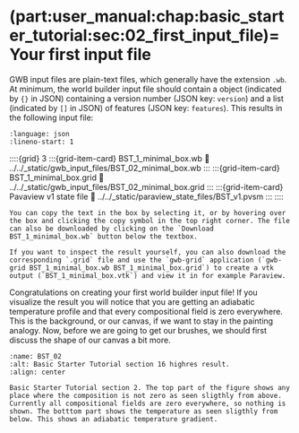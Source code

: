 (part:user_manual:chap:basic_starter_tutorial:sec:02_first_input_file)=
Your first input file
=====================

GWB input files are plain-text files, which generally have the extension `.wb`. At minimum, the world builder input file should contain a object (indicated by `{}` in JSON) containing a version number (JSON key: `version`) and a list (indicated by `[]` in JSON) of features (JSON key: `features`). This results in the following input file:  



```{literalinclude} ../../_static/gwb_input_files/BST_02_minimal_box.wb
:language: json
:lineno-start: 1
```

::::{grid} 3
:::{grid-item-card} BST_1_minimal_box.wb
:link: ../../_static/gwb_input_files/BST_02_minimal_box.wb
:::
:::{grid-item-card} BST_1_minimal_box.grid
:link: ../../_static/gwb_input_files/BST_02_minimal_box.grid
:::
:::{grid-item-card} Pavaview v1 state file 
:link: ../../_static/paraview_state_files/BST_v1.pvsm
:::
::::

```{note}
You can copy the text in the box by selecting it, or by hovering over the box and clicking the copy symbol in the top right corner. The file can also be downloaded by clicking on the `Download BST_1_minimal_box.wb` button below the textbox. 

If you want to inspect the result yourself, you can also download the corresponding `.grid` file and use the `gwb-grid` application (`gwb-grid BST_1_minimal_box.wb BST_1_minimal_box.grid`) to create a vtk output (`BST_1_minimal_box.vtk`) and view it in for example Paraview.
```

Congratulations on creating your first world builder input file! If you visualize the result you will notice that you are getting an adiabatic temperature profile and that every compositional field is zero everywhere. This is the background, or our canvas, if we want to stay in the painting analogy. Now, before we are going to get our brushes, we should first discuss the shape of our canvas a bit more.


```{figure} ../../../../doc/sphinx/_static/images/user_manual/basic_starter_tutorial/BST_02.png
:name: BST_02
:alt: Basic Starter Tutorial section 16 highres result. 
:align: center

Basic Starter Tutorial section 2. The top part of the figure shows any place where the composition is not zero as seen sligthly from above. Currently all compositional fields are zero everywhere, so nothing is shown. The botttom part shows the temperature as seen sligthly from below. This shows an adiabatic temperature gradient.
```